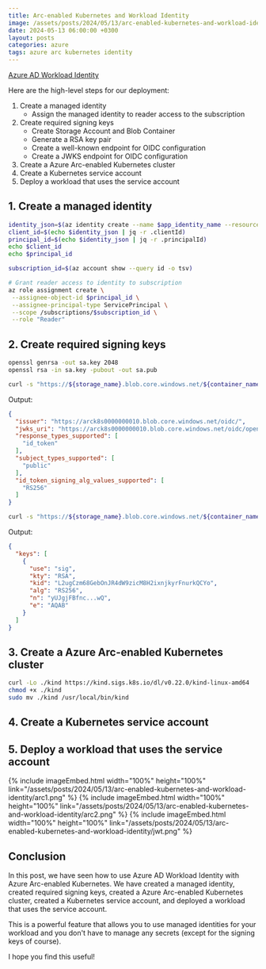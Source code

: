 ```yaml
---
title: Arc-enabled Kubernetes and Workload Identity
image: /assets/posts/2024/05/13/arc-enabled-kubernetes-and-workload-identity/job1.png
date: 2024-05-13 06:00:00 +0300
layout: posts
categories: azure
tags: azure arc kubernetes identity
---
```


[Azure AD Workload Identity](https://azure.github.io/azure-workload-identity/docs/)

Here are the high-level steps for our deployment:

1. Create a managed identity
   - Assign the managed identity to reader access to the subscription
2. Create required signing keys
   - Create Storage Account and Blob Container
   - Generate a RSA key pair
   - Create a well-known endpoint for OIDC configuration
   - Create a JWKS endpoint for OIDC configuration
3. Create a Azure Arc-enabled Kubernetes cluster
4. Create a Kubernetes service account
5. Deploy a workload that uses the service account

## 1. Create a managed identity

```bash
identity_json=$(az identity create --name $app_identity_name --resource-group $resource_group_name -o json)
client_id=$(echo $identity_json | jq -r .clientId)
principal_id=$(echo $identity_json | jq -r .principalId)
echo $client_id
echo $principal_id

subscription_id=$(az account show --query id -o tsv)

# Grant reader access to identity to subscription
az role assignment create \
 --assignee-object-id $principal_id \
 --assignee-principal-type ServicePrincipal \
 --scope /subscriptions/$subscription_id \
 --role "Reader"
```

## 2. Create required signing keys

```bash
openssl genrsa -out sa.key 2048
openssl rsa -in sa.key -pubout -out sa.pub
```

```bash
curl -s "https://${storage_name}.blob.core.windows.net/${container_name}/.well-known/openid-configuration"
```

Output:

```json
{
  "issuer": "https://arck8s0000000010.blob.core.windows.net/oidc/",
  "jwks_uri": "https://arck8s0000000010.blob.core.windows.net/oidc/openid/v1/jwks",
  "response_types_supported": [
    "id_token"
  ],
  "subject_types_supported": [
    "public"
  ],
  "id_token_signing_alg_values_supported": [
    "RS256"
  ]
}
```

```bash
curl -s "https://${storage_name}.blob.core.windows.net/${container_name}/openid/v1/jwks"
```

Output:

```json
{
  "keys": [
    {
      "use": "sig",
      "kty": "RSA",
      "kid": "L2ugCzm68GebOnJR4dW9zicM8H2ixnjkyrFnurkQCYo",
      "alg": "RS256",
      "n": "yUJgjFBfnc...wQ",
      "e": "AQAB"
    }
  ]
}
```

## 3. Create a Azure Arc-enabled Kubernetes cluster

```bash
curl -Lo ./kind https://kind.sigs.k8s.io/dl/v0.22.0/kind-linux-amd64
chmod +x ./kind
sudo mv ./kind /usr/local/bin/kind
```

## 4. Create a Kubernetes service account

## 5. Deploy a workload that uses the service account

{% include imageEmbed.html width="100%" height="100%" link="/assets/posts/2024/05/13/arc-enabled-kubernetes-and-workload-identity/arc1.png" %}
{% include imageEmbed.html width="100%" height="100%" link="/assets/posts/2024/05/13/arc-enabled-kubernetes-and-workload-identity/arc2.png" %}
{% include imageEmbed.html width="100%" height="100%" link="/assets/posts/2024/05/13/arc-enabled-kubernetes-and-workload-identity/jwt.png" %}

## Conclusion

In this post, we have seen how to use Azure AD Workload Identity
with Azure Arc-enabled Kubernetes. We have created a managed identity,
created required signing keys, created a Azure Arc-enabled Kubernetes cluster,
created a Kubernetes service account, and deployed a workload that uses the service account.

This is a powerful feature that allows you to use managed identities
for your workload and you don't have to manage any secrets (except for the signing keys of course).

I hope you find this useful!
